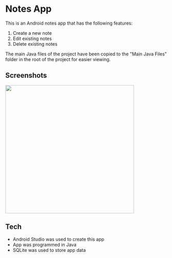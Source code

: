 # Notes App

This is an Android notes app that has the following features:
1. Create a new note
2. Edit existing notes
3. Delete existing notes 

The main Java files of the project have been copied to the "Main Java Files" folder in the root of the project for easier viewing. 

## Screenshots
<img src="https://user-images.githubusercontent.com/33439894/110227430-7666b900-7ec6-11eb-9e18-1eaad16960ca.png" height="400">

## Tech
- Android Studio was used to create this app
- App was programmed in Java
- SQLite was used to store app data
